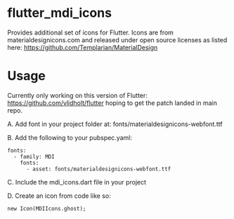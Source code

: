 # flutter_mdi_icons
Provides additional set of icons for Flutter. Icons are from materialdesignicons.com and released under open source licenses as listed here: https://github.com/Templarian/MaterialDesign

# Usage
Currently only working on this version of Flutter: https://github.com/vlidholt/flutter hoping to get the patch landed in main repo.

A. Add font in your project folder at: fonts/materialdesignicons-webfont.ttf

B. Add the following to your pubspec.yaml:

    fonts:
      - family: MDI
        fonts:
          - asset: fonts/materialdesignicons-webfont.ttf

C. Include the mdi_icons.dart file in your project

D. Create an icon from code like so:

    new Icon(MDIIcons.ghost);
